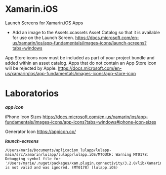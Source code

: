# Xamarin.iOS


Launch Screens for Xamarin.iOS Apps
- Add an image to the Assets.xcassets Asset Catalog so that it is available for use on the Launch Screen. 
https://docs.microsoft.com/en-us/xamarin/ios/app-fundamentals/images-icons/launch-screens?tabs=windows

 App Store icons now must be included as part of your project bundle and added within an asset catalog. Apps that do not contain an App Store icon will be rejected by Apple.
https://docs.microsoft.com/en-us/xamarin/ios/app-fundamentals/images-icons/app-store-icon

# Laboratorios

***app icon***

iPhone Icon Sizes
https://docs.microsoft.com/en-us/xamarin/ios/app-fundamentals/images-icons/app-icons?tabs=windows#iphone-icon-sizes

Generator Icon
https://appicon.co/


***launch-screens***


```
/Users/marie/Documents/aplicacion lulapp/lulapp-main/src/xamarin/lulapp/lulapp/lulapp.iOS/MTOUCH: Warning MT0178: Debugging symbol file for '/Users/marie/.nuget/packages/xam.plugin.connectivity/3.2.0/lib/Xamarin.iOS10/Plugin.Connectivity.dll' is not valid and was ignored. (MT0178) (lulapp.iOS)
```